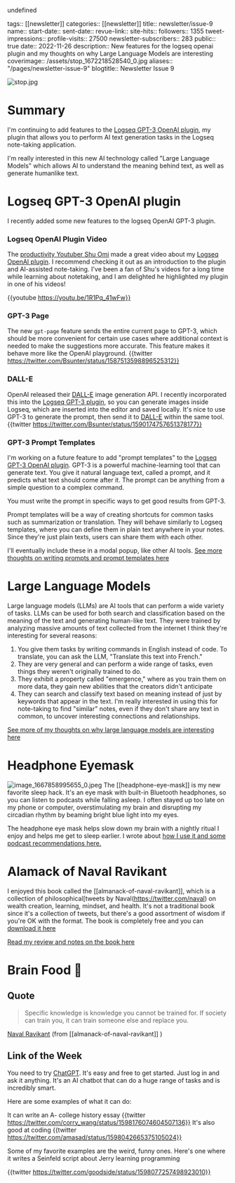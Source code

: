 undefined

tags:: [[newsletter]]
categories:: [[newsletter]]
title:: newsletter/issue-9
name::
start-date::
sent-date::
revue-link::
site-hits:: 
followers:: 1355
tweet-impressions:: 
profile-visits:: 27500
newsletter-subscribers:: 283
public:: true
date:: 2022-11-26
description:: New features for the logseq openai plugin and my thoughts on why Large Language Models are interesting
coverimage:: /assets/stop_1672218528540_0.jpg
aliases:: "/pages/newsletter-issue-9"
blogtitle:: Newsletter Issue 9



![stop.jpg](../assets/stop_1672218528540_0.jpg)
# Summary

I'm continuing to add features to the [Logseq GPT-3 OpenAI plugin](https://github.com/briansunter/logseq-plugin-gpt3-openai), my plugin that allows you to perform AI text generation tasks in the Logseq note-taking application.

I'm really interested in this new AI technology called "Large Language Models" which allows AI to understand the meaning behind text, as well as generate humanlike text.


# Logseq GPT-3 OpenAI plugin

I recently added some new features to the logseq OpenAI GPT-3 plugin.
### Logseq OpenAI Plugin Video

The [productivity Youtuber Shu Omi](https://www.youtube.com/@ShuOmi_Official) made a great video about my [Logseq OpenAI plugin](https://github.com/briansunter/logseq-plugin-gpt3-openai). I recommend checking it out as an introduction to the plugin and AI-assisted note-taking.
I've been a fan of Shu's videos for a long time while learning about notetaking, and I am delighted he highlighted my plugin in one of his videos!

{{youtube https://youtu.be/1R1Pq_41wFw}}


### GPT-3 Page

The new `gpt-page` feature sends the entire current page to GPT-3, which should be more convenient for certain use cases where additional context is needed to make the suggestions more accurate. This feature makes it behave more like the OpenAI playground.
{{twitter https://twitter.com/Bsunter/status/1587513598896525312}}

### DALL-E

OpenAI released their [DALL-E](https://openai.com/dall-e-2/) image generation API. I recently incorporated this into the [Logseq GPT-3 plugin](https://github.com/briansunter/logseq-plugin-gpt3-openai), so you can generate images inside Logseq, which are inserted into the editor and saved locally.
It's nice to use GPT-3 to generate the prompt, then send it to [DALL-E](https://openai.com/dall-e-2/) within the same tool.
{{twitter https://twitter.com/Bsunter/status/1590174757651378177}}



### GPT-3 Prompt Templates

I'm working on a future feature to add "prompt templates" to the [Logseq GPT-3 OpenAI plugin](https://github.com/briansunter/logseq-plugin-gpt3-openai).
GPT-3 is a powerful machine-learning tool that can generate text. You give it natural language text, called a prompt, and it predicts what text should come after it.
The prompt can be anything from a simple question to a complex command.

You must write the prompt in specific ways to get good results from GPT-3.


Prompt templates will be a way of creating shortcuts for common tasks such as summarization or translation.
They will behave similarly to Logseq templates, where you can define them in plain text anywhere in your notes. Since they're just plain texts, users can share them with each other.

I'll eventually include these in a modal popup, like other AI tools.
[See more thoughts on writing prompts and prompt templates here]([[logseq-openai/prompt-template]])





# Large Language Models

Large language models (LLMs) are AI tools that can perform a wide variety of tasks. LLMs can be used for both search and classification based on the meaning of the text and generating human-like text.
They were trained by analyzing massive amounts of text collected from the internet
I think they're interesting for several reasons:

1. You give them tasks by writing commands in English instead of code. To translate, you can ask the LLM, "Translate this text into French."
2. They are very general and can perform a wide range of tasks, even things they weren't originally trained to do. 
3. They exhibit a property called "emergence," where as you train them on more data, they gain new abilities that the creators didn't anticipate
4. They can search and classify text based on meaning instead of just by keywords that appear in the text. I'm really interested in using this for note-taking to find "similar" notes, even if they don't share any text in common, to uncover interesting connections and relationships.


[See more of my thoughts on why large language models are interesting here]([[why-large-language-models-are-interesting]])

# Headphone Eyemask

![image_1667858995655_0.jpeg](../assets/image_1667858995655_0_1667859078784_0.jpeg)
The [[headphone-eye-mask]] is my new favorite sleep hack.
It's an eye mask with built-in Bluetooth headphones, so you can listen to podcasts while falling asleep.
I often stayed up too late on my phone or computer, overstimulating my brain and disrupting my circadian rhythm by beaming bright blue light into my eyes.

The headphone eye mask helps slow down my brain with a nightly ritual I enjoy and helps me get to sleep earlier.
I wrote about [how I use it and some podcast recommendations here.]([[headphone-eye-mask]])




# Alamack of Naval Ravikant

I enjoyed this book called the [[almanack-of-naval-ravikant]], which is a collection of philosophical[tweets by Naval(https://twitter.com/naval) on wealth creation, learning, mindset, and health.
It's not a traditional book since it's a collection of tweets, but there's a good assortment of wisdom if you're OK with the format.
The book is completely free and you can [download it here](https://www.navalmanack.com/)



[Read my review and notes on the book here]([[almanack-of-naval-ravikant]])



# Brain Food 🧠

## Quote

> Specific knowledge is knowledge you cannot be trained for. If society can train you, it can train someone else and replace you.

[Naval Ravikant](https://twitter.com/naval) (from [[almanack-of-naval-ravikant]] )

## Link of the Week

You need to try [ChatGPT](https://chat.openai.com/chat). It's easy and free to get started. Just log in and ask it anything.
It's an AI chatbot that can do a huge range of tasks and is incredibly smart.

Here are some examples of what it can do:

It can write an A- college history essay
{{twitter https://twitter.com/corry_wang/status/1598176074604507136}}
It's also good at coding
{{twitter https://twitter.com/amasad/status/1598042665375105024}}


Some of my favorite examples are the weird, funny ones. Here's one where it writes a Seinfeld script about Jerry learning programming


{{twitter https://twitter.com/goodside/status/1598077257498923010}}


